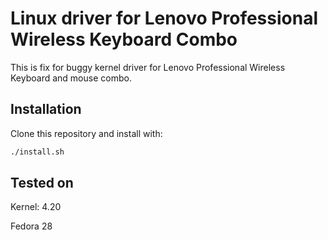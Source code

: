 # Linux driver for Lenovo Professional Wireless Keyboard Combo
 
This is fix for buggy kernel driver for Lenovo Professional Wireless Keyboard 
and mouse combo.


## Installation
Clone this repository and install with:

```bash
./install.sh
```

## Tested on
Kernel: 4.20

Fedora 28
